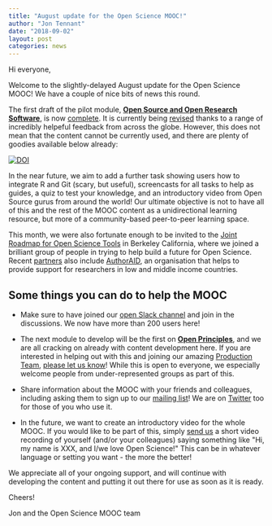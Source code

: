 ```yaml
---
title: "August update for the Open Science MOOC!"
author: "Jon Tennant"
date: "2018-09-02"
layout: post
categories: news
---
```


Hi everyone,

Welcome to the slightly-delayed August update for the Open Science MOOC! We have a couple of nice bits of news this round.

The first draft of the pilot module, [**Open Source and Open Research Software**](https://github.com/OpenScienceMOOC/Module-5-Open-Research-Software-and-Open-Source/tree/master/content_development), is now [complete](https://zenodo.org/record/1325081#.W2KzLNL7RPY). It is currently being [revised](https://github.com/OpenScienceMOOC/Module-5-Open-Research-Software-and-Open-Source/tree/master/content_development) thanks to a range of incredibly helpeful feedback from across the globe. However, this does not mean that the content cannot be currently used, and there are plenty of goodies available below already:

[![DOI](https://zenodo.org/badge/DOI/10.5281/zenodo.1325081.svg)](https://doi.org/10.5281/zenodo.1325081)

In the near future, we aim to add a further task showing users how to integrate R and Git (scary, but useful), screencasts for all tasks to help as guides, a quiz to test your knowledge, and an introductory video from Open Source gurus from around the world! Our ultimate objective is not to have all of this and the rest of the MOOC content as a unidirectional learning resource, but more of a community-based peer-to-peer learning space.

This month, we were also fortunate enough to be invited to the [Joint Roadmap for Open Science Tools](https://jrost.org/) in Berkeley California, where we joined a brilliant group of people in trying to help build a future for Open Science. Recent [partners](https://opensciencemooc.github.io/site/about/) also include [AuthorAID](https://www.authoraid.info/en/), an organisation that helps to provide support for researchers in low and middle income countries.

## Some things you can do to help the MOOC

* Make sure to have joined our [open Slack channel](https://openmooc-ers-slackin.herokuapp.com/) and join in the discussions. We now have more than 200 users here! 

* The next module to develop will be the first on [**Open Principles**](https://github.com/OpenScienceMOOC/Module-1-Open-Principles), and we are all cracking on already with content development here. If you are interested in helping out with this and joining our amazing [Production Team](https://opensciencemooc.github.io/site/people/#production), [please let us know](mailto:info@opensciencemooc.eu)! While this is open to everyone, we especially welcome people from under-represented groups as part of this.

* Share information about the MOOC with your friends and colleagues, including asking them to sign up to our [mailing list](https://opensciencemooc.github.io/site/contact/)! We are on [Twitter](https://twitter.com/OpenScienceMOOC) too for those of you who use it.

* In the future, we want to create an introductory video for the whole MOOC. If you would like to be part of this, simply [send us](mailto:info@opensciencemooc.eu) a short video recording of yourself (and/or your colleagues) saying something like "Hi, my name is XXX, and I/we love Open Science!" This can be in whatever language or setting you want - the more the better! 

We appreciate all of your ongoing support, and will continue with developing the content and putting it out there for use as soon as it is ready.

Cheers!

Jon and the Open Science MOOC team
